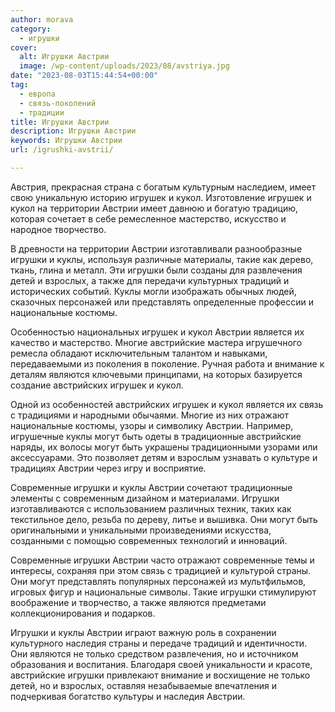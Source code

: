 ```yaml
---
author: morava
category:
  - игрушки
cover:
  alt: Игрушки Австрии
  image: /wp-content/uploads/2023/08/avstriya.jpg
date: "2023-08-03T15:44:54+00:00"
tag:
  - европа
  - связь-поколений
  - традиции
title: Игрушки Австрии
description: Игрушки Австрии
keywords: Игрушки Австрии
url: /igrushki-avstrii/

---
```

Австрия, прекрасная страна с богатым культурным наследием, имеет свою уникальную историю игрушек и кукол. Изготовление игрушек и кукол на территории Австрии имеет давнюю и богатую традицию, которая сочетает в себе ремесленное мастерство, искусство и народное творчество.

В древности на территории Австрии изготавливали разнообразные игрушки и куклы, используя различные материалы, такие как дерево, ткань, глина и металл. Эти игрушки были созданы для развлечения детей и взрослых, а также для передачи культурных традиций и исторических событий. Куклы могли изображать обычных людей, сказочных персонажей или представлять определенные профессии и национальные костюмы.

Особенностью национальных игрушек и кукол Австрии является их качество и мастерство. Многие австрийские мастера игрушечного ремесла обладают исключительным талантом и навыками, передаваемыми из поколения в поколение. Ручная работа и внимание к деталям являются ключевыми принципами, на которых базируется создание австрийских игрушек и кукол.

Одной из особенностей австрийских игрушек и кукол является их связь с традициями и народными обычаями. Многие из них отражают национальные костюмы, узоры и символику Австрии. Например, игрушечные куклы могут быть одеты в традиционные австрийские наряды, их волосы могут быть украшены традиционными узорами или аксессуарами. Это позволяет детям и взрослым узнавать о культуре и традициях Австрии через игру и восприятие.

Современные игрушки и куклы Австрии сочетают традиционные элементы с современным дизайном и материалами. Игрушки изготавливаются с использованием различных техник, таких как текстильное дело, резьба по дереву, литье и вышивка. Они могут быть оригинальными и уникальными произведениями искусства, созданными с помощью современных технологий и инноваций.

Современные игрушки Австрии часто отражают современные темы и интересы, сохраняя при этом связь с традицией и культурой страны. Они могут представлять популярных персонажей из мультфильмов, игровых фигур и национальные символы. Такие игрушки стимулируют воображение и творчество, а также являются предметами коллекционирования и подарков.

Игрушки и куклы Австрии играют важную роль в сохранении культурного наследия страны и передаче традиций и идентичности. Они являются не только средством развлечения, но и источником образования и воспитания. Благодаря своей уникальности и красоте, австрийские игрушки привлекают внимание и восхищение не только детей, но и взрослых, оставляя незабываемые впечатления и подчеркивая богатство культуры и наследия Австрии.
